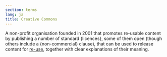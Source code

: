 ```yaml
---
section: terms
lang: ja
title: Creative Commons
---
```



A non-profit organisation founded in 2001 that promotes re-usable content by publishing a number of standard {licences}, some of them open (though others include a {non-commercial} clause), that can be used to release content for [re-use](/glossary/en/terms/re-use/), together with clear explanations of their meaning.